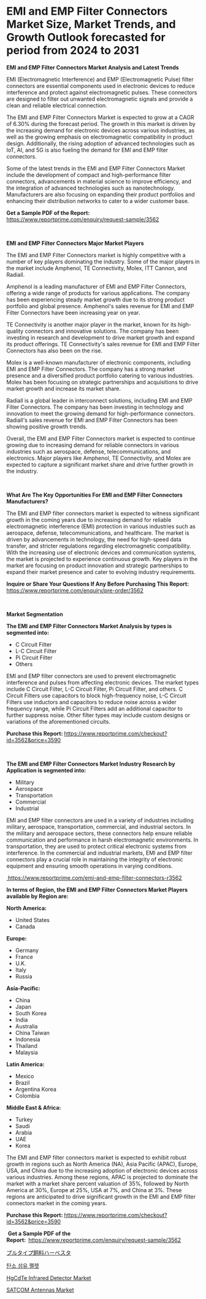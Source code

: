 <p><h1>EMI and EMP Filter Connectors Market Size, Market Trends, and Growth Outlook forecasted for period from 2024 to 2031</h1></p><p><strong>EMI and EMP Filter Connectors Market Analysis and Latest Trends</strong></p>
<p><p>EMI (Electromagnetic Interference) and EMP (Electromagnetic Pulse) filter connectors are essential components used in electronic devices to reduce interference and protect against electromagnetic pulses. These connectors are designed to filter out unwanted electromagnetic signals and provide a clean and reliable electrical connection.</p><p>The EMI and EMP Filter Connectors Market is expected to grow at a CAGR of 6.30% during the forecast period. The growth in this market is driven by the increasing demand for electronic devices across various industries, as well as the growing emphasis on electromagnetic compatibility in product design. Additionally, the rising adoption of advanced technologies such as IoT, AI, and 5G is also fueling the demand for EMI and EMP filter connectors.</p><p>Some of the latest trends in the EMI and EMP Filter Connectors Market include the development of compact and high-performance filter connectors, advancements in material science to improve efficiency, and the integration of advanced technologies such as nanotechnology. Manufacturers are also focusing on expanding their product portfolios and enhancing their distribution networks to cater to a wider customer base.</p></p>
<p><strong>Get a Sample PDF of the Report:&nbsp;</strong> <a href="https://www.reportprime.com/enquiry/request-sample/3562">https://www.reportprime.com/enquiry/request-sample/3562</a></p>
<p>&nbsp;</p>
<p><strong>EMI and EMP Filter Connectors Major Market Players</strong></p>
<p><p>The EMI and EMP Filter Connectors market is highly competitive with a number of key players dominating the industry. Some of the major players in the market include Amphenol, TE Connectivity, Molex, ITT Cannon, and Radiall. </p><p>Amphenol is a leading manufacturer of EMI and EMP Filter Connectors, offering a wide range of products for various applications. The company has been experiencing steady market growth due to its strong product portfolio and global presence. Amphenol's sales revenue for EMI and EMP Filter Connectors have been increasing year on year.</p><p>TE Connectivity is another major player in the market, known for its high-quality connectors and innovative solutions. The company has been investing in research and development to drive market growth and expand its product offerings. TE Connectivity's sales revenue for EMI and EMP Filter Connectors has also been on the rise.</p><p>Molex is a well-known manufacturer of electronic components, including EMI and EMP Filter Connectors. The company has a strong market presence and a diversified product portfolio catering to various industries. Molex has been focusing on strategic partnerships and acquisitions to drive market growth and increase its market share.</p><p>Radiall is a global leader in interconnect solutions, including EMI and EMP Filter Connectors. The company has been investing in technology and innovation to meet the growing demand for high-performance connectors. Radiall's sales revenue for EMI and EMP Filter Connectors has been showing positive growth trends.</p><p>Overall, the EMI and EMP Filter Connectors market is expected to continue growing due to increasing demand for reliable connectors in various industries such as aerospace, defense, telecommunications, and electronics. Major players like Amphenol, TE Connectivity, and Molex are expected to capture a significant market share and drive further growth in the industry.</p></p>
<p>&nbsp;</p>
<p><strong>What Are The Key Opportunities For EMI and EMP Filter Connectors Manufacturers?</strong></p>
<p><p>The EMI and EMP filter connectors market is expected to witness significant growth in the coming years due to increasing demand for reliable electromagnetic interference (EMI) protection in various industries such as aerospace, defense, telecommunications, and healthcare. The market is driven by advancements in technology, the need for high-speed data transfer, and stricter regulations regarding electromagnetic compatibility. With the increasing use of electronic devices and communication systems, the market is projected to experience continuous growth. Key players in the market are focusing on product innovation and strategic partnerships to expand their market presence and cater to evolving industry requirements.</p></p>
<p><strong>Inquire or Share Your Questions If Any Before Purchasing This Report:</strong> <a href="https://www.reportprime.com/enquiry/pre-order/3562">https://www.reportprime.com/enquiry/pre-order/3562</a></p>
<p>&nbsp;</p>
<p><strong>Market Segmentation</strong></p>
<p><strong>The EMI and EMP Filter Connectors Market Analysis by types is segmented into:</strong></p>
<p><ul><li>C Circuit Filter</li><li>L-C Circuit Filter</li><li>Pi Circuit Filter</li><li>Others</li></ul></p>
<p><p>EMI and EMP filter connectors are used to prevent electromagnetic interference and pulses from affecting electronic devices. The market types include C Circuit Filter, L-C Circuit Filter, Pi Circuit Filter, and others. C Circuit Filters use capacitors to block high-frequency noise, L-C Circuit Filters use inductors and capacitors to reduce noise across a wider frequency range, while Pi Circuit Filters add an additional capacitor to further suppress noise. Other filter types may include custom designs or variations of the aforementioned circuits.</p></p>
<p><strong>Purchase this Report:&nbsp;</strong><a href="https://www.reportprime.com/checkout?id=3562&price=3590">https://www.reportprime.com/checkout?id=3562&price=3590</a></p>
<p>&nbsp;</p>
<p><strong>The EMI and EMP Filter Connectors Market Industry Research by Application is segmented into:</strong></p>
<p><ul><li>Military</li><li>Aerospace</li><li>Transportation</li><li>Commercial</li><li>Industrial</li></ul></p>
<p><p>EMI and EMP filter connectors are used in a variety of industries including military, aerospace, transportation, commercial, and industrial sectors. In the military and aerospace sectors, these connectors help ensure reliable communication and performance in harsh electromagnetic environments. In transportation, they are used to protect critical electronic systems from interference. In the commercial and industrial markets, EMI and EMP filter connectors play a crucial role in maintaining the integrity of electronic equipment and ensuring smooth operations in varying conditions.</p></p>
<p><a href="https://www.reportprime.com/emi-and-emp-filter-connectors-r3562">&nbsp;https://www.reportprime.com/emi-and-emp-filter-connectors-r3562</a></p>
<p><strong>In terms of Region, the EMI and EMP Filter Connectors Market Players available by Region are:</strong></p>
<p>
    <p> <strong> North America: </strong>
        <ul>
            <li>United States</li>
            <li>Canada</li>
        </ul>
        </p> 
    <p> <strong> Europe: </strong>
        <ul>
            <li>Germany</li>
            <li>France</li>
            <li>U.K.</li>
            <li>Italy</li>
            <li>Russia</li>
        </ul>
        </p> 
    <p> <strong> Asia-Pacific: </strong>
        <ul>
            <li>China</li>
            <li>Japan</li>
            <li>South Korea</li>
            <li>India</li>
            <li>Australia</li>
            <li>China Taiwan</li>
            <li>Indonesia</li>
            <li>Thailand</li>
            <li>Malaysia</li>
        </ul>
        </p> 
    <p> <strong> Latin America: </strong>
        <ul>
            <li>Mexico</li>
            <li>Brazil</li>
            <li>Argentina Korea</li>
            <li>Colombia</li>
        </ul>
        </p> 
    <p> <strong> Middle East & Africa: </strong>
        <ul>
            <li>Turkey</li>
            <li>Saudi</li>
            <li>Arabia</li>
            <li>UAE</li>
            <li>Korea</li>
        </ul>
    </p>
    </p>
<p><p>The EMI and EMP filter connectors market is expected to exhibit robust growth in regions such as North America (NA), Asia Pacific (APAC), Europe, USA, and China due to the increasing adoption of electronic devices across various industries. Among these regions, APAC is projected to dominate the market with a market share percent valuation of 35%, followed by North America at 30%, Europe at 25%, USA at 7%, and China at 3%. These regions are anticipated to drive significant growth in the EMI and EMP filter connectors market in the coming years.</p></p>
<p><strong>Purchase this Report: </strong><a href="https://www.reportprime.com/checkout?id=3562&price=3590">https://www.reportprime.com/checkout?id=3562&price=3590</a></p>
<p>&nbsp;<strong>Get a Sample PDF of the Report:&nbsp;&nbsp;</strong><a href="https://www.reportprime.com/enquiry/request-sample/3562">https://www.reportprime.com/enquiry/request-sample/3562</a></p>
<p><strong></strong></p>
<p><p><a href="https://github.com/KenyonJohns/Market-Research-Report-List-1/blob/main/345972173111.md">プルタイプ飼料ハーベスタ</a></p><p><a href="https://github.com/DavidRobb19/Market-Research-Report-List-1/blob/main/846300769906.md">탄소 섬유 펠렛</a></p><p><a href="https://github.com/nicholepatriciadoylenwnrjr0/Market-Research-Report-List-2/blob/main/hgcdte-infrared-detector-market.md">HgCdTe Infrared Detector Market</a></p><p><a href="https://github.com/gamblestampleyjenny50m5sl6/Market-Research-Report-List-2/blob/main/satcom-antennas-market.md">SATCOM Antennas Market</a></p></p>